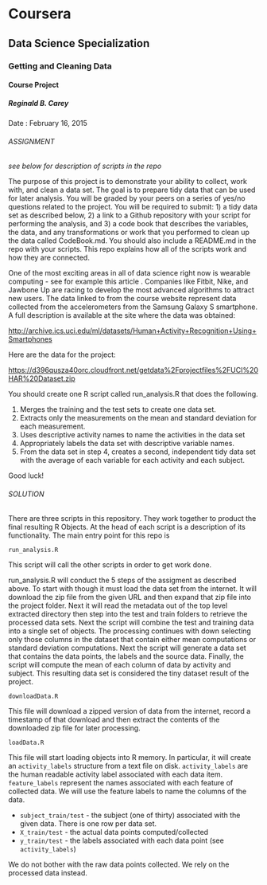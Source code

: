 # Coursera
## Data Science Specialization
### Getting and Cleaning Data
#### Course Project
##### Reginald B. Carey

Date : February 16, 2015

###### ASSIGNMENT ######
*see below for description of scripts in the repo*

The purpose of this project is to demonstrate your ability to collect, work with, and clean a data set. The goal is to prepare tidy data that can be used for later analysis. You will be graded by your peers on a series of yes/no questions related to the project. You will be required to submit: 1) a tidy data set as described below, 2) a link to a Github repository with your script for performing the analysis, and 3) a code book that describes the variables, the data, and any transformations or work that you performed to clean up the data called CodeBook.md. You should also include a README.md in the repo with your scripts. This repo explains how all of the scripts work and how they are connected.  

One of the most exciting areas in all of data science right now is wearable computing - see for example this article . Companies like Fitbit, Nike, and Jawbone Up are racing to develop the most advanced algorithms to attract new users. The data linked to from the course website represent data collected from the accelerometers from the Samsung Galaxy S smartphone. A full description is available at the site where the data was obtained: 

http://archive.ics.uci.edu/ml/datasets/Human+Activity+Recognition+Using+Smartphones 

Here are the data for the project: 

https://d396qusza40orc.cloudfront.net/getdata%2Fprojectfiles%2FUCI%20HAR%20Dataset.zip 

You should create one R script called run_analysis.R that does the following. 

1) Merges the training and the test sets to create one data set.
1) Extracts only the measurements on the mean and standard deviation for each measurement. 
1) Uses descriptive activity names to name the activities in the data set
1) Appropriately labels the data set with descriptive variable names. 
1) From the data set in step 4, creates a second, independent tidy data set with the average of each variable for each activity and each subject.

Good luck!

###### SOLUTION ######

There are three scripts in this repository.  They work together to product the final resulting
R Objects.  At the head of each script is a description of its functionality.  The main entry
point for this repo is
```
run_analysis.R
```
This script will call the other scripts in order to get work done.

run_analysis.R will conduct the 5 steps of the assigment as described above.  To start with though
it must load the data set from the internet.  It will download the zip file from the given URL and 
then expand that zip file into the project folder.  Next it will read the metadata out of the top
level extracted directory then step into the test and train folders to retrieve the processed 
data sets.  Next the script will combine the test and training data into a single set of objects.
The processing continues with down selecting only those columns in the dataset that contain either
mean computations or standard deviation computations.  Next the script will generate a data set
that contains the data points, the labels and the source data.  Finally, the script will compute the
mean of each column of data by activity and subject.  This resulting data set is considered the
tiny dataset result of the project.

```
downloadData.R
```
This file will download a zipped version of data from the internet, record
a timestamp of that download and then extract the contents of the downloaded
zip file for later processing.

```
loadData.R
```
This file will start loading objects into R memory. In particular, it will
create an `activity_labels` structure from a text file on disk. `activity_labels`
are the human readable activity label associated with each data item.
`feature_labels` represent the names associated with each feature of collected
data. We will use the feature labels to name the columns of the data.

- `subject_train/test` - the subject (one of thirty) associated with the given
data.  There is one row per data set.
- `X_train/test` - the actual data points computed/collected
- `y_train/test` - the labels associated with each data point (see `activity_labels`)

We do not bother with the raw data points collected. We rely on the processed
data instead.




